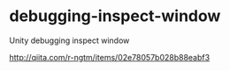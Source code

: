 # debugging-inspect-window
Unity debugging inspect window

http://qiita.com/r-ngtm/items/02e78057b028b88eabf3